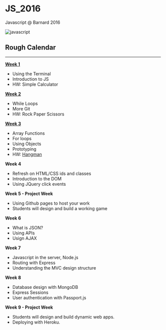 # JS_2016
Javascript @ Barnard 2016 

![javascript](http://jpsierens.com/wp-content/uploads/2015/11/JavaScript-Logo.jpg)

## Rough Calendar
------
**[Week 1](https://github.com/awdriggs-js/Spring_2016/tree/master/week1)**
- Using the Terminal
- Introduction to JS
- HW: Simple Calculator

**[Week 2](https://github.com/awdriggs-js/Spring_2016/tree/master/week2)**
- While Loops
- More Git
- HW: Rock Paper Scissors

**[Week 3](https://github.com/awdriggs-js/Spring_2016/tree/master/week3)**
- Array Functions
- For loops
- Using Objects
- Prototyping
- HW: [Hangman](https://classroom.github.com/assignment-invitations/41cb3d432536a53850d98004b3395bf7)

**Week 4**
- Refresh on HTML/CSS ids and classes
- Introduction to the DOM
- Using JQuery click events

**Week 5 - Project Week**
- Using Github pages to host your work
- Students will design and build a working game

**Week 6**
- What is JSON?
- Using APIs
- Usign AJAX

**Week 7**
- Javascript in the server, Node.js
- Routing with Express
- Understanding the MVC design structure

**Week 8**
- Database design with MongoDB
- Express Sessions
- User authentication with Passport.js

**Week 9 - Project Week**
- Students will design and build dynamic web apps.
- Deploying with Heroku.